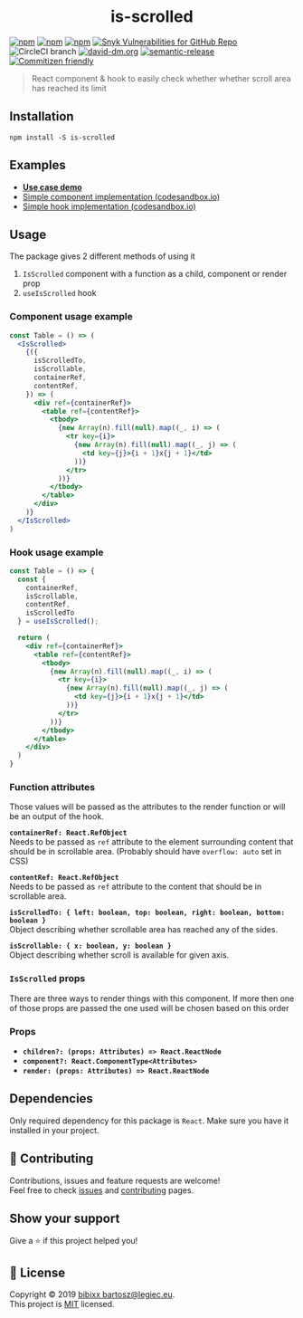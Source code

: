 <h1 align="center">is-scrolled</h1>

[![npm](https://badgen.net/npm/v/is-scrolled)](https://www.npmjs.com/package/is-scrolled)
[![npm](https://badgen.net/npm/dt/is-scrolled)](https://www.npmjs.com/package/is-scrolled)
[![npm](https://badgen.net/npm/dm/is-scrolled)](https://www.npmjs.com/package/is-scrolled)
[![Snyk Vulnerabilities for GitHub Repo](https://img.shields.io/snyk/vulnerabilities/github/bibixx/is-scrolled)](https://snyk.io/test/github/bibixx/is-scrolled)
![CircleCI branch](https://badgen.net/circleci/github/bibixx/is-scrolled)
[![david-dm.org](https://badgen.net/david/dep/bibixx/is-scrolled)](https://david-dm.org/bibixx/is-scrolled)
[![semantic-release](https://img.shields.io/badge/%20%20%F0%9F%93%A6%F0%9F%9A%80-semantic--release-e10079.svg)](https://github.com/semantic-release/semantic-release)
[![Commitizen friendly](https://badgen.net/badge/commitizen/friendly/green)](http://commitizen.github.io/cz-cli/)

> React component & hook to easily check whether whether scroll area has reached its limit

## Installation

`npm install -S is-scrolled`

## Examples

* [__Use case demo__](https://codesandbox.io/s/github/bibixx/is-scrolled/tree/master/examples/app)
* [Simple component implementation (codesandbox.io)](https://codesandbox.io/s/github/bibixx/is-scrolled/tree/master/examples/component)
* [Simple hook implementation (codesandbox.io)](https://codesandbox.io/s/github/bibixx/is-scrolled/tree/master/examples/hook)

## Usage

The package gives 2 different methods of using it

1. `IsScrolled` component with a function as a child, component or render prop
2. `useIsScrolled` hook

### Component usage example

```jsx
const Table = () => (
  <IsScrolled>
    {({
      isScrolledTo,
      isScrollable,
      containerRef,
      contentRef,
    }) => (
      <div ref={containerRef}>
        <table ref={contentRef}>
          <tbody>
            {new Array(n).fill(null).map((_, i) => (
              <tr key={i}>
                {new Array(n).fill(null).map((_, j) => (
                  <td key={j}>{i + 1}x{j + 1}</td>
                ))}
              </tr>
            ))}
          </tbody>
        </table>
      </div>
    )}
  </IsScrolled>
)
```

### Hook usage example

```jsx
const Table = () => {
  const {
    containerRef,
    isScrollable,
    contentRef,
    isScrolledTo
  } = useIsScrolled();

  return (
    <div ref={containerRef}>
      <table ref={contentRef}>
        <tbody>
          {new Array(n).fill(null).map((_, i) => (
            <tr key={i}>
              {new Array(n).fill(null).map((_, j) => (
                <td key={j}>{i + 1}x{j + 1}</td>
              ))}
            </tr>
          ))}
        </tbody>
      </table>
    </div>
  )
}
```

### Function attributes
Those values will be passed as the attributes to the render function or will be an output of the hook.

__`containerRef: React.RefObject`__<br />
Needs to be passed as `ref` attribute to the element surrounding content that should be in scrollable area. (Probably should have `overflow: auto` set in CSS)

__`contentRef: React.RefObject`__<br />
Needs to be passed as `ref` attribute to the content that should be in scrollable area.

__`isScrolledTo: { left: boolean, top: boolean, right: boolean, bottom: boolean }`__<br />
Object describing whether scrollable area has reached any of the sides.

__`isScrollable: { x: boolean, y: boolean }`__</br>
Object describing whether scroll is available for given axis.

### `IsScrolled` props
There are three ways to render things with this component. If more then one of those props are passed the one used will be chosen based on this order

### Props
* __`children?: (props: Attributes) => React.ReactNode`__
* __`component?: React.ComponentType<Attributes>`__
* __`render: (props: Attributes) => React.ReactNode`__

## Dependencies

Only required dependency for this package is `React`. Make sure you have it installed in your project.

## 🤝 Contributing

Contributions, issues and feature requests are welcome!<br />Feel free to check [issues](https://github.com/bibixx/is-scrolled/issues) and [contributing](https://github.com/bibixx/is-scrolled/CONTRIBUTING.md) pages.

## Show your support

Give a ⭐️ if this project helped you!

## 📝 License

Copyright © 2019 [bibixx <bartosz@legiec.eu>](https://github.com/bibixx).<br />
This project is [MIT](https://github.com/bibixx/is-scrolled/blob/master/LICENSE) licensed.
